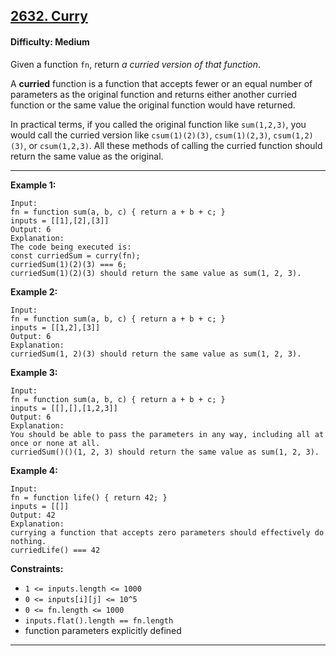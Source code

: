 ## [2632. Curry](https://leetcode.com/problems/curry)

#### Difficulty: Medium

Given a function ```fn```, return _a curried version of that function_.

A __curried__ function is a function that accepts fewer or an equal number of parameters as the original function and returns either another curried function or the same value the original function would have returned.

In practical terms, if you called the original function like ```sum(1,2,3)```, you would call the curried version like ```csum(1)(2)(3)```, ```csum(1)(2,3)```, ```csum(1,2)(3)```, or ```csum(1,2,3)```. All these methods of calling the curried function should return the same value as the original.

---

__Example 1:__
```
Input: 
fn = function sum(a, b, c) { return a + b + c; }
inputs = [[1],[2],[3]]
Output: 6
Explanation:
The code being executed is:
const curriedSum = curry(fn);
curriedSum(1)(2)(3) === 6;
curriedSum(1)(2)(3) should return the same value as sum(1, 2, 3).
```

__Example 2:__
```
Input:
fn = function sum(a, b, c) { return a + b + c; }
inputs = [[1,2],[3]]
Output: 6
Explanation:
curriedSum(1, 2)(3) should return the same value as sum(1, 2, 3).
```

__Example 3:__
```
Input:
fn = function sum(a, b, c) { return a + b + c; }
inputs = [[],[],[1,2,3]]
Output: 6
Explanation:
You should be able to pass the parameters in any way, including all at once or none at all.
curriedSum()()(1, 2, 3) should return the same value as sum(1, 2, 3).
```

__Example 4:__
```
Input:
fn = function life() { return 42; }
inputs = [[]]
Output: 42
Explanation:
currying a function that accepts zero parameters should effectively do nothing.
curriedLife() === 42
```

__Constraints:__

- ```1 <= inputs.length <= 1000```
- ```0 <= inputs[i][j] <= 10^5```
- ```0 <= fn.length <= 1000```
- ```inputs.flat().length == fn.length```
- function parameters explicitly defined

---
